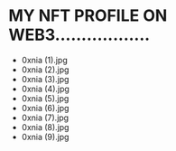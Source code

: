 # MY NFT PROFILE ON WEB3..................
- 0xnia (1).jpg
- 0xnia (2).jpg
- 0xnia (3).jpg
- 0xnia (4).jpg
- 0xnia (5).jpg
- 0xnia (6).jpg
- 0xnia (7).jpg
- 0xnia (8).jpg
- 0xnia (9).jpg
